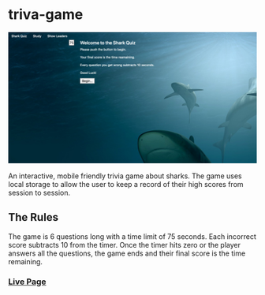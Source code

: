 # triva-game
![image of app](./screenshot.png)

An interactive, mobile friendly trivia game about sharks. The game uses local storage to allow the user to keep a record of their high scores from session to session. 

## The Rules 
The game is 6 questions long with a time limit of 75 seconds. Each incorrect score subtracts 10 from the timer. Once the timer hits zero or the player answers all the questions, the game ends and their final score is the time remaining. 

### [Live Page](https://mercspring.github.io/the-shark-quiz/)
